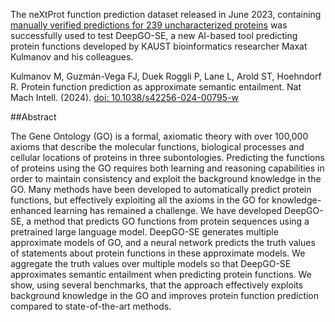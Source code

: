 The neXtProt function prediction dataset released in June 2023, containing [manually verified predictions for 239 uncharacterized proteins](https://www.nextprot.org/about/functional-proteome-project) was successfully used to test DeepGO-SE, a new AI-based tool predicting protein functions developed by KAUST bioinformatics researcher Maxat Kulmanov and his colleagues.


Kulmanov M, Guzmán-Vega FJ, Duek Roggli P, Lane L, Arold ST, Hoehndorf R. Protein function prediction as approximate semantic entailment. Nat Mach Intell. (2024). [doi: 10.1038/s42256-024-00795-w](https://doi:10.1038/s42256-024-00795-w)

##Abstract

The Gene Ontology (GO) is a formal, axiomatic theory with over 100,000 axioms that describe the molecular functions, biological processes and cellular locations of proteins in three subontologies. Predicting the functions of proteins using the GO requires both learning and reasoning capabilities in order to maintain consistency and exploit the background knowledge in the GO. Many methods have been developed to automatically predict protein functions, but effectively exploiting all the axioms in the GO for knowledge-enhanced learning has remained a challenge. We have developed DeepGO-SE, a method that predicts GO functions from protein sequences using a pretrained large language model. DeepGO-SE generates multiple approximate models of GO, and a neural network predicts the truth values of statements about protein functions in these approximate models. We aggregate the truth values over multiple models so that DeepGO-SE approximates semantic entailment when predicting protein functions. We show, using several benchmarks, that the approach effectively exploits background knowledge in the GO and improves protein function prediction compared to state-of-the-art methods.


